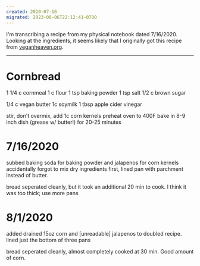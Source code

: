 ```yaml
---
created: 2020-07-16
migrated: 2023-08-06T22:12:41-0700
---
```


I'm transcribing a recipe from my physical notebook dated 7/16/2020. Looking at the ingredients, it seems likely that I originally got this recipe from [veganheaven.org](https://veganheaven.org/recipe/vegan-cornbread/).

---

# Cornbread

1 1/4 c cornmeal
1 c flour
1 tsp baking powder
1 tsp salt
1/2 c brown sugar

1/4 c vegan butter
1c soymilk
1 tbsp apple cider vinegar

stir, don't overmix,
add 1c corn kernels
preheat oven to 400F
bake in 8-9 inch dish (grease w/ butter!)
for 20-25 minutes

# 7/16/2020

subbed baking soda for baking powder
and jalapenos for corn kernels
accidentally forgot to mix dry ingredients
first, lined pan with parchment instead
of butter.

bread seperated cleanly, but it took
an additional 20 min to cook. I think
it was too thick; use more pans

# 8/1/2020
added drained 15oz corn and \[unreadable]
jalapenos to doubled recipe.
lined just the bottom of three pans

bread seperated cleanly, almost completely
cooked at 30 min. Good amount of
corn.

